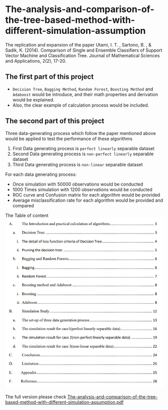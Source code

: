 # The-analysis-and-comparison-of-the-tree-based-method-with-different-simulation-assumption
The replication and expansion of the paper Utami, I. T. , Sartono, B. , &amp; Sadik, K. (2014). Comparison of Single and Ensemble Classifiers of Support Vector Machine and Classification Tree. Journal of Mathematical  Sciences and Applications, 2(2), 17-20.

## The first part of this project 
- `Decision Tree`, `Bagging Method`, `Random Forest`, `Boosting Method` and `Adaboost` would be introduce, and their math properties and derivation would be explained. 
- Also, the clear example of calculation process would be included.

## The second part of this project
Three data-generating process which follow the paper mentioned above would be applied to test the performance of these algorithms
1. First Data generating process is `perfect linearly` separable dataset
2. Second Data generating process is `non-perfect linearly` separable dataset
3. Third Data generating process is `non-linear` separable dataset

For each data generating process:
- Once simulation with 50000 observations would be conducted
- 1000 Times simulation with 1200 observations would be conducted
- ROC curve and Confusion matrix for each algorithm would be provided
- Average misclassification rate for each algorithm would be provided and compared


The Table of content
![image](Table_of_content.jpg)

The full version please check [The-analysis-and-comparison-of-the-tree-based-method-with-different-simulation-assumption.pdf](https://github.com/YH-Chen1225/The-analysis-and-comparison-of-the-tree-based-method-with-different-simulation-assumption/files/10104421/The-analysis-and-comparison-of-the-tree-based-method-with-different-simulation-assumption.pdf)

